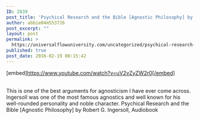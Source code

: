 ```yaml
---
ID: 2839
post_title: 'Psychical Research and the Bible [Agnostic Philosophy] by Robert G. Ingersoll, Audiobook'
author: abbie04m553726
post_excerpt: ""
layout: post
permalink: >
  https://universalflowuniversity.com/uncategorized/psychical-research-and-the-bible-agnostic-philosophy-by-robert-g-ingersoll-audiobook/
published: true
post_date: 2016-02-19 00:15:42
---
```

[embed]https://www.youtube.com/watch?v=uV2vZyZW2r0[/embed]</br></br>
<p>This is one of the best arguments for agnosticism I have ever come across. Ingersoll was one of the most famous agnostics and well known for his well-rounded personality and noble character. 
Psychical Research and the Bible [Agnostic Philosophy] by Robert G. Ingersoll, Audiobook</p>